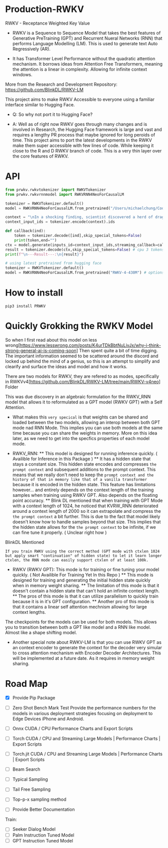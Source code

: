 # Production-RWKV
RWKV - Receptance Weighted Key Value 

* RWKV is a Sequence to Sequence Model that takes the best features of Generative PreTraining (GPT) and Recurrent Nueral Networks (RNN) that performs Language Modelling (LM). 
This is used to generate text Auto Regressively (AR).

* It has Transformer Level Performance without the quadratic attention mechanism. 
It borrows ideas from Attention Free Transformers, meaning the attention is a linear in complexity. 
Allowing for infinite context windows.

More from the Research and Development Repository:
https://github.com/BlinkDL/RWKV-LM

This project aims to make RWKV Accessible to everyone using a familiar interface similar to Hugging Face. 

* Q: So why not port it to Hugging Face?

* A: Well as of right now RWKV goes through many changes and is involved in Research, 
the Hugging Face framework is large and vast and requires a lengthy PR process that maybe ignored for long peroids of time.
This project aims to port the latest developments in the RWKV make them super accessible with few lines of code.
While keeping it close to the R and D RWKV branch of code. 
This is a very thin layer over the core features of RWKV.

# API 

```python
from prwkv.rwkvtokenizer import RWKVTokenizer
from prwkv.rwkvrnnmodel import RWKVRNN4NeoForCausalLM

tokenizer = RWKVTokenizer.default()
model = RWKVRNN4NeoForCausalLM.from_pretrained("/Users/michaelchung/Code/Production-RWKV/RWKV-4-Pile-430M-20220808-8066",n_layer=24,n_embd=1024,ctx_len=1024)

context = "\nIn a shocking finding, scientist discovered a herd of dragons living in a remote, previously unexplored valley, in Tibet. Even more surprising to the researchers was the fact that the dragons spoke perfect Chinese."
context_input_ids = tokenizer.encode(context).ids

def callback(ind):
    token = tokenizer.decode([ind],skip_special_tokens=False)
    print(token,end="")
ctx = model.generate(inputs_id=context_input_ids,streaming_callback=callback,max_length=128)
result = tokenizer.decode(ctx,skip_special_tokens=False) # cpu 3 tokens a second
print(f"\n---Result---:\n{result}")

```

```python
# using latest pretrained from hugging face
tokenizer = RWKVTokenizer.default()
model = RWKVRNN4NeoForCausalLM.from_pretrained("RWKV-4-430M") # options RWKV-4-1B5  RWKV-4-7B  RWKV-4-14B
```

# How to install

```
pip3 install PRWKV
```

# Quickly Grokking the RWKV Model
So when I first read about this model on less wrong[https://www.lesswrong.com/posts/K4urTDkBbtNuLivJx/why-i-think-strong-general-ai-is-coming-soon] Then spent quite a bit of time digging. The important information seemed to be scattered around the discord and locked up behind the mind of a genius, so this is an attempt to simplify and clearify and surface the ideas and model and how it works.

There are two models for RWKV, they are refered to as modes, specifically in RWKVv4[https://github.com/BlinkDL/RWKV-LM/tree/main/RWKV-v4neo] Folder

This was due discovery in an algebraic formulation for the RWKV_RNN model that allows it to reformulated as a GPT model (RWKV GPT) with a Self Attention. 

* What makes this `very specical` is that weights can be shared and loaded between the two models, allowing an interop between both GPT mode nad RNN Mode. This implies you can use both models at the same time because you can share the weights in memory. More on this idea later, as we need to get into the specfics properties of each model mode.

* RWKV_RNN: 
** This model is designed for running inference quickly. ( Availible for Inference in this Package )
** It has a hidden state that stays a constant size. This hidden state encodes and compresses `the prompt context` and subsequent additions to the prompt context. This means that we really don't need to keep the `prompt context and the history of that in memory like that of a vanilla transformer` because it is encoded in the hidden state. This feature has limitations however... and entirely depends on the context length of the training samples when training using RWKV GPT. Also depends on the floating point accuracy.
** Blink DL mentioned that when training with GPT Mode with a context length of 1024, he noticed that KVRW_RNN deteriorated around a context length of 2000 so it can extrapolate and compress the `the prompt context` a bit further. This is due to the fact that model likely doesn't know how to handle samples beyond that size. This implies that the hidden state allows for the `the prompt context` to be infinite, if we can fine tune it properly. 
( Unclear right how ) 

BlinkDL Mentioned 
```
If you train RWKV using the correct method (GPT mode with ctxlen 1024 but apply smart "continuation" of hidden state) to let it learn longer ctxlen, the RNN mode can easily support ctxlen of at least 100k. 
```

* RWKV (RWKV GPT): This mode is for training or fine tuning your model quickly. ( Not Availible For Training Yet In this Repo )
** This mode is designed for training and generating the initial hidden state quickly when in memory weight sharing.
** The limitation of this mode is that it doesn't contain a hidden state that can't hold an infinite context length.
** The pros of this mode is that it can utilize parallelism to quickly train because it is in it's GPT configuration.
** Another pro of this mode is that it contains a linear self attention mechnism allowing for large context lengths.

The checkpoints for the models can be used for both models.
This allows you to transition between both a GPT like model and a RNN like model. Almost like a shape shifting model.

* Another special note about RWKV-LM is that you can use RWKV GPT as an context encoder to generate the context for the decoder very simular to cross attention mechanism with Encoder Decoder Architectures. This will be implemented at a future date. As it requires in memory weight sharing.

# Road Map
* [x] Provide Pip Package
* [ ] Zero Shot Bench Mark Test
Provide the performance numbers for the models in various deployment strategies focusing on deployment to Edge Devices iPhone and Android. 

* [ ] Onnx CUDA / CPU Performance Charts and Export Scripts
* [ ] Torch CUDA / CPU and Streaming Large Models | Performance Charts | Export Scripts
* [ ] Torch.jit CUDA / CPU and Streaming Large Models | Performance Charts | Export Scripts

* [ ] Beam Search
* [ ] Typical Sampling
* [ ] Tail Free Sampling
* [ ] Top-p-x sampling method 
* [ ] Provide Better Documentation

Train:
* [ ] Seeker Dialog Model
* [ ] Palm Instruction Tuned Model
* [ ] GPT Instruction Tuned Model
